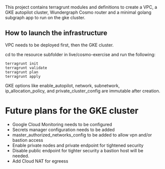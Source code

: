 This project contains terragrunt modules and definitions to create a VPC, a GKE autopilot cluster, Wundergraph Cosmo router and a minimal golang subgraph app to run on the gke cluster.

## How to launch the infrastructure

VPC needs to be deployed first, then the GKE cluster.

cd to the resource subfolder in live/cosmo-exercise and run the following: 

```
terragrunt init
terragrunt validate
terragrunt plan
terragrunt apply
```

GKE options like enable_autopilot, network, subnetwork, ip_allocation_policy, and private_cluster_config are immutable after creation. 

# Future plans for the GKE cluster

* Google Cloud Monitoring needs to be configured
* Secrets manager configuration needs to be added
* master_authorized_networks_config to be added to allow vpn and/or bastion access
* Enable private nodes and private endpoint for tightened security
* Disable public endpoint for tighter security  a bastion host will be needed.
* Add Cloud NAT for egreess



